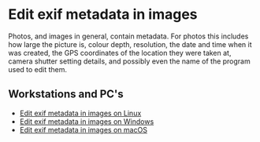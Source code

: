 # Edit exif metadata in images

Photos, and images in general, contain metadata. For photos this includes how large the picture is, colour depth, 
resolution, the date and time when it was created, the GPS coordinates of the location they were taken at, camera 
shutter setting details, and possibly even the name of the program used to edit them. 

## Workstations and PC's

* [Edit exif metadata in images on Linux](https://linux.tymyrddin.dev/docs/privacy/metadata-images)
* [Edit exif metadata in images on Windows](https://windows.tymyrddin.dev/docs/privacy/metadata-images)
* [Edit exif metadata in images on macOS](https://macos.tymyrddin.dev/docs/privacy/metadata-images)
